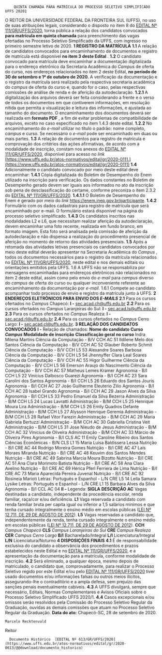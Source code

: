         QUINTA CHAMADA PARA MATRÍCULA DO PROCESSO SELETIVO SIMPLIFICADO UFFS 20201  

 O REITOR DA UNIVERSIDADE FEDERAL DA FRONTEIRA SUL (UFFS), no uso de suas atribuições legais, considerando o disposto no item 8 do [EDITAL Nº 111/GR/UFFS/2020](https://www.uffs.edu.br/atos-normativos/edital/gr/2020-0111), torna pública a relação dos candidatos convocados **para matrícula em quinta chamada** para preenchimento das vagas ofertadas no Processo Seletivo Simplificado da UFFS, com ingresso no primeiro semestre letivo de 2020.     **1 REGISTRO DA MATRÍCULA**   **1.1**  A relação de candidatos convocados para encaminhamento de documentos e registro de  matrícula está disponível  **no item 3 deste Edital** .  **1.2**  O candidato convocado para matrícula deve encaminhar a documentação digitalizada para o endereço eletrônico da Secretaria Acadêmica do *Campus*  de oferta do curso, nos endereços relacionados no item 2 deste Edital, **no período de 30 de setembro e 1ª de outubro de 2020.** A verificação da documentação e o registro da matrícula será realizado pela respectiva secretaria acadêmica do *campus*  de oferta do curso e, quando for o caso, pelas respectivas comissões de análise de renda e de aferição da autodeclaração.  **1.2.1**  A digitalização dos arquivos deverá ser feita considerando a frente e o verso de todos os documentos em que contiverem informações, em resolução nítida que permita a visualização e leitura das informações, e ajustada ao tamanho do documento. O encaminhamento dos documentos deverá ser realizada em **formato PDF** , a fim de evitar problemas de compatibilidade de arquivos, exceto no caso especificado no item 1.4.3 deste edital.  **1.2.2**  No encaminhamento do *e-mail*  utilizar no título o padrão: nome completo, *campus*  e curso. Se necessário o *e-mail*  pode ser encaminhado em duas ou mais partes.  **1.3**  A relação de documentos para registro de matrícula e comprovação dos critérios das ações afirmativas, de acordo com a modalidade de inscrição, constam nos anexos do [EDITAL Nº 111/GR/UFFS/2020](https://www.uffs.edu.br/atos-normativos/edital/gr/2020-0111), disponível para acesso no *link*  [https://www.uffs.edu.br/atos-normativos/edital/gr/2020-0111.](https://www.uffs.edu.br/atos-normativos/edital/gr/2020-0111)  **1.4**  Adicionalmente o candidato convocado por meio deste edital deve encaminhar:  **1.4.1**  Cópia digitalizada do Boletim de Desempenho do Enem utilizado na inscrição para verificação. Os dados constantes no Boletim de Desempenho gerado devem ser iguais aos informados no ato da inscrição sob pena de desclassificação do certame, conforme preconiza o item 2.3.2 do [EDITAL Nº 111/GR/UFFS/2020](https://www.uffs.edu.br/atos-normativos/edital/gr/2020-0111).  **1.4.1.1**  O Boletim de Desempenho do Enem é gerado por meio do *link* https://enem.inep.gov.br/participante.  **1.4.2**  Formulário com os dados cadastrais para registro de matrícula que será encaminhado por e-mail. O formulário estará disponível na página do processo seletivo simplificado.  **1.4.3**  Os candidatos inscritos nas modalidades L2 e L6, que necessitam realizar aferição da autodeclaração, devem encaminhar uma foto recente, realizada em fundo branco, em formato imagem. Esta foto será analisada pela comissão de aferição da autodeclaração e não dispensa a realização do procedimento presencial de aferição no momento de retorno das atividades presenciais.  **1.5**  Após a retomada das atividades letivas presenciais os candidatos convocados por meio deste edital deverão apresentar na Secretaria Acadêmica do *Campus* , todos os documentos necessários para o registro da matrícula relacionados no [EDITAL Nº 111/GR/UFFS/2020](https://www.uffs.edu.br/atos-normativos/edital/gr/2020-0111), neste edital e nos demais editais ou orientações emitidos pela UFFS. 1.6 A UFFS não se responsabiliza por mensagens encaminhadas para endereços eletrônicos não relacionados no item 2 deste edital, assim como pelo envio do *e-mail*  para *campus*  diverso do *campus*  de oferta do curso ou qualquer inconveniente referente ao encaminhamento da documentação por *e-mail.*  1.6.1 Compete ao candidato acompanhar todo processo de envio e registro da matrícula junto à UFFS.     **2 ENDEREÇOS ELETRÔNICOS PARA ENVIO DOS *E-MAILS***    **2.1**  Para os cursos ofertados no *Campus*  Chapecó:  **I -**  sec.acad.ch@uffs.edu.br  **2.2**  Para os cursos ofertados no *Campus*  Laranjeiras do Sul:  **I -**  sec.acad.ls@uffs.edu.br  **2.3**  Para os cursos ofertados no *Campus*  Realeza:  **I -**  sec.acad.rl@uffs.edu.br  **2.4**  Para os cursos ofertados no *Campus*  Cerro Largo:  **I -**  sec.acad.cl@uffs.edu.br.     **3 RELAÇÃO DOS CANDIDATOS CONVOCADOS**   **I -**  Relação de chamados:      **Nome do candidato**     **Curso**      ***Campus***      **Modalidade de inscrição**     **Classificação geral no curso**      Indra Milena Martins   Ciência da Computação - B/V   CCH   AC   51     Ildilene Melo dos Santos   Ciência da Computação - B/V   CCH   AC   52     Glauber Roberto Schmit   Ciência da Computação - B/V   CCH   L5   53     Alexandre Soares Barbosa   Ciência da Computação - B/V   CCH   L5   54     Jhennyffer Clara Leal Soares   Ciência da Computação - B/V   CCH   AC   55     Higor Guilherme   Ciência da Computação - B/V   CCH   L5   56     Emerson Araujo do Nascimento   Ciência da Computação - B/V   CCH   AC   57     Matheus Lemes Kramer   Agronomia - B/I   CCH   L5   22     Vinícius Dalbosco Guarezi   Agronomia - B/I   CCH   AC   23     Sara Carolini dos Santos   Agronomia - B/I   CCH   L5   26     Eduardo dos Santos Jouris   Agronomia - B/I   CCH   AC   27     João Guilherme Eleuterio Zilio   Agronomia - B/I   CCH   AC   28     Isabel Grando   Agronomia - B/I   CCH   AC   29     Jason Alves da Silva   Agronomia - B/I   CCH   L5   33     Pedro Emanuel da Silva Bezerra   Administração - B/M   CCH   L5   24     Lucas Lavratti   Administração - B/M   CCH   L5   25     Henrique Moura Lira   Administração - B/M   CCH   L5   26     Emily Quadros Defante   Administração - B/M   CCH   L5   27     Alysson Henrique Geremia   Administração - B/M   CCH   L5   28     Rafael Vitor Farezin   Administração - B/M   CCH   AC   29     Maria Gabriela Bertuzzi   Administração - B/M   CCH   AC   30     Gabriella Cristina Veit   Administração - B/M   CCH   L5   31     Jose Nieudo de Jesus   Administração - B/M   CCH   AC   32     Vinícius de Oliveira   Administração - B/M   CCH   AC   33     Márcio de Oliveira Pires   Agronomia - B/I   CLS   AC   11     Emily Caroline Ribeiro dos Santos   Ciências Econômicas - B/N   CLS   L1   15     Maria Luisa Baldissera Lessa   Nutrição - B/I   CRE   AC   44     Rodrigo Moreira Gomes   Nutrição - B/I   CRE   AC   47     Laís Moraes Miranda   Nutrição - B/I   CRE   AC   48     Keuvim dos Santos Mendes   Nutrição - B/I   CRE   AC   49     Sabrina Marcia Moura Bizotto   Nutrição - B/I   CRE   AC   51     Ana Clara Morimoto Batista   Nutrição - B/I   CRE   AC   58     Ana Clara Avelino   Nutrição - B/I   CRE   AC   69     Hérica Pferl Ferriera de Lima   Nutrição - B/I   CRE   AC   73     Maria Aparecida Pereira Juvenal   Nutrição - B/I   CRE   AC   92     Rosineia Marioti   Letras: Português e Espanhol - L/N   CRE   L5   14     Leila Samara Lysike   Letras: Português e Espanhol - L/N   CRE   L1   15     Barbara Alves da Silva   Agronomia - B/I   CCL   AC   04     **II -**  Legenda:      **SIGLA**     **DESCRIÇÃO**       **AC**    Vagas destinadas a candidato, independente da procedência escolar, renda familiar, raça/cor e/ou deficiência.      **L1**    Vaga reservada a candidato com renda familiar bruta per capita igual ou inferior a 1,5 salários mínimos e que tenha cursado integralmente o ensino médio em escolas públicas ([LEI Nº 12.711, DE 29 DE AGOSTO DE 2012](http://www.planalto.gov.br/ccivil_03/_ato2011-2014/2012/lei/l12711.htm)).      **L5**    Vagas reservadas a candidato que, independentemente da renda, tenha cursado integralmente o ensino médio em escolas públicas ([LEI Nº 12.711, DE 29 DE AGOSTO DE 2012](http://www.planalto.gov.br/ccivil_03/_ato2011-2014/2012/lei/l12711.htm)).      **CCH**     *Campus Chapecó*       **CLS**     *Campus Laranjeiras do Sul*       **CRE**     *Campus Realeza*       **CER**     *Campus Cerro Largo*       **B/I**    Bacharelado/Integral      **L/I**    Licenciatura/Integral      **L/N**    Licenciatura/Noturno        **4 DISPOSIÇÕES FINAIS**   **4.1**  É de responsabilidade exclusiva do candidato a observância dos procedimentos e prazos estabelecidos neste Edital e no [EDITAL Nº 111/GR/UFFS/2020](https://www.uffs.edu.br/atos-normativos/edital/gr/2020-0111), e a apresentação da documentação para a matrícula, conforme modalidade de inscrição.  **4.2**  Será eliminado, a qualquer época, mesmo depois de matriculado, o candidato que, comprovadamente, para realizar o Processo Seletivo regido por este Edital e/ou pelo [EDITAL Nº 111/GR/UFFS/2020](https://www.uffs.edu.br/atos-normativos/edital/gr/2020-0111) tiver usado documentos e/ou informações falsas ou outros meios ilícitos, assegurando-lhe o contraditório e a ampla defesa, sem prejuízo das sanções penais eventualmente cabíveis.  **4.3**  A UFFS divulgará, sempre que necessário, Editais, Normas Complementares e Avisos Oficiais sobre o Processo Seletivo Simplificado UFFS 2020/1.  **4.4**  Casos excepcionais e/ou omissos serão resolvidos pela Comissão do Processo Seletivo Regular da Graduação, ouvidas as demais comissões que atuam no Processo Seletivo Regular da Graduação.        **Data do ato:** Chapecó-SC, 28 de setembro de 2020.   
 

    Marcelo Recktenvald   
 Reitor 

      Documento Histórico  [EDITAL Nº 613/GR/UFFS/2020](https://www.uffs.edu.br/atos-normativos/edital/gr/2020-0613/@@download/documento_historico)     
      